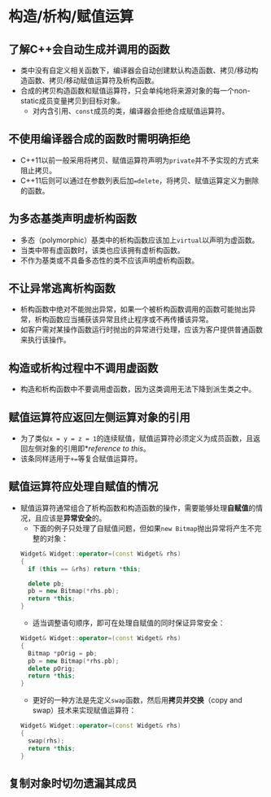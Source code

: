 # 构造/析构/赋值运算

## 了解C++会自动生成并调用的函数

- 类中没有自定义相关函数下，编译器会自动创建默认构造函数、拷贝/移动构造函数、拷贝/移动赋值运算符及析构函数。
- 合成的拷贝构造函数和赋值运算符，只会单纯地将来源对象的每一个non-static成员变量拷贝到目标对象。
  - 对内含引用、`const`成员的类，编译器会拒绝合成赋值运算符。

## 不使用编译器合成的函数时需明确拒绝

- C++11以前一般采用将拷贝、赋值运算符声明为`private`并不予实现的方式来阻止拷贝。
- C++11后则可以通过在参数列表后加`=delete`，将拷贝、赋值运算定义为删除的函数。

## 为多态基类声明虚析构函数

-  多态（polymorphic）基类中的析构函数应该加上`virtual`以声明为虚函数。
-  当类中带有虚函数时，该类也应该拥有虚析构函数。
-  不作为基类或不具备多态性的类不应该声明虚析构函数。

## 不让异常逃离析构函数

- 析构函数中绝对不能抛出异常，如果一个被析构函数调用的函数可能抛出异常，析构函数应当捕获该异常且终止程序或不再传播该异常。
- 如客户需对某操作函数运行时抛出的异常进行处理，应该为客户提供普通函数来执行该操作。

## 构造或析构过程中不调用虚函数

- 构造和析构函数中不要调用虚函数，因为这类调用无法下降到派生类之中。

## 赋值运算符应返回左侧运算对象的引用

- 为了类似`x = y = z = 1`的连续赋值，赋值运算符必须定义为成员函数，且返回左侧对象的引用即**reference to *this**。
- 该条同样适用于`+=`等复合赋值运算符。

## 赋值运算符应处理自赋值的情况

- 赋值运算符通常组合了析构函数和构造函数的操作，需要能够处理**自赋值**的情况，且应该是**异常安全**的。
  - 下面的例子只处理了自赋值问题，但如果`new Bitmap`抛出异常将产生不完整的对象：
  ```cpp
  Widget& Widget::operator=(const Widget& rhs)
  {
    if (this == &rhs) return *this;

    delete pb;
    pb = new Bitmap(*rhs.pb);
    return *this;
  }
  ```
  - 适当调整语句顺序，即可在处理自赋值的同时保证异常安全：
  ```cpp
  Widget& Widget::operator=(const Widget& rhs)
  {
    Bitmap *pOrig = pb;
    pb = new Bitmap(*rhs.pb);
    delete pOrig;
    return *this;
  }
  ```
  - 更好的一种方法是先定义`swap`函数，然后用**拷贝并交换**（copy and swap）技术来实现赋值运算符：
  ```cpp
  Widget& Widget::operator=(const Widget& rhs)
  {
    swap(rhs);
    return *this;
  }
  ```

## 复制对象时切勿遗漏其成员


